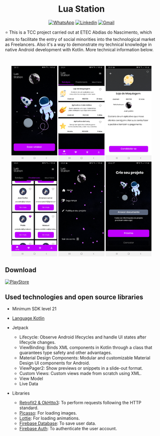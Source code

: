 <h1 align="center">Lua Station</h1>

<p align="center">
  <a href="https://wa.me/+5511980461548"><img alt="WhatsApp" src="https://img.shields.io/badge/WhatsApp-25D366?style=for-the-badge&logo=whatsapp&logoColor=white"/></a>
  <a href="https://www.linkedin.com/in/juansouza9/"><img alt="Linkedin" src="https://img.shields.io/badge/LinkedIn-0077B5?style=for-the-badge&logo=linkedin&logoColor=white"/></a>
  <a href="mailto:juuanpablo2004@gmail.com"><img alt="Gmail" src="https://img.shields.io/badge/Gmail-D14836?style=for-the-badge&logo=gmail&logoColor=white"/></a>
</p>

<p align="center">  

⭐ This is a TCC project carried out at ETEC Abdias do Nascimento, which aims to facilitate the entry of social minorities into the technological market as Freelancers. Also it's a way to demonstrate my technical knowledge in native Android development with Kotlin. More technical information below.

</br>

<p float="left" align="center">
  <img alt="screenshot" width="30%" src="screenshot/screenshot_1.jpg"/>
  <img alt="screenshot" width="30%" src="screenshot/screenshot_2.jpg"/>
  <img alt="screenshot" width="30%" src="screenshot/screenshot_3.jpg"/>
  <img alt="screenshot" width="30%" src="screenshot/screenshot_4.jpg"/>
  <img alt="screenshot" width="30%" src="screenshot/screenshot_5.jpg"/>
  <img alt="screenshot" width="30%" src="screenshot/screenshot_6.jpg"/>
</p>

## Download
<a href="https://play.google.com/store/apps/details?id=br.solutionsjs.luastation"><img alt="PlayStore" src="https://img.shields.io/badge/Google_Play-414141?style=for-the-badge&logo=google-play&logoColor=white"/></a>

## Used technologies and open source libraries

- Minimum SDK level 21
- [Language Kotlin](https://kotlinlang.org/)

- Jetpack
  - Lifecycle: Observe Android lifecycles and handle UI states after lifecycle changes.
  - ViewBinding: Binds XML components in Kotlin through a class that guarantees type safety and other advantages.
  - Material Design Components: Modular and customizable Material Design UI components for Android.
  - ViewPager2: Show previews or snippets in a slide-out format.
  - Custom Views: Custom views made from scratch using XML.
  - View Model
  - Live Data
  
- Libraries
  - [Retrofit2 & OkHttp3](https://github.com/square/retrofit): To perform requests following the HTTP standard.
  - [Picasso](https://github.com/square/picasso): For loading images.
  - [Lottie](https://github.com/airbnb/lottie-android): For loading animations.
  - [Firebase Database](firebase.google.com/docs/database): To save user data.
  - [Firebase Auth](https://firebase.google.com/docs/auth): To authenticate the user account.

